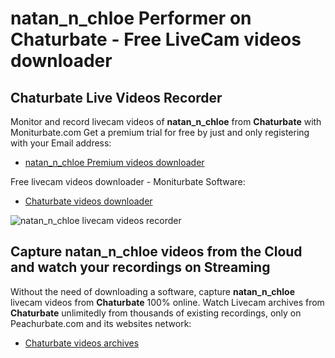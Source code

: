 # natan_n_chloe Performer on Chaturbate - Free LiveCam videos downloader

## Chaturbate Live Videos Recorder

Monitor and record livecam videos of **natan_n_chloe** from **Chaturbate** with Moniturbate.com
Get a premium trial for free by just and only registering with your Email address:
* [natan_n_chloe Premium videos downloader](https://moniturbate.com/request-demo-licence-key.html)

Free livecam videos downloader - Moniturbate Software:
* [Chaturbate videos downloader](https://moniturbate.com/moniturbate-download-software.html)

![natan_n_chloe livecam videos recorder](https://peachurnet.com/templates/moniturbate-software.png)


## Capture natan_n_chloe videos from the Cloud and watch your recordings on Streaming

Without the need of downloading a software, capture **natan_n_chloe** livecam videos from **Chaturbate** 100% online.
Watch Livecam archives from **Chaturbate** unlimitedly from thousands of existing recordings, only on Peachurbate.com and its websites network:
* [Chaturbate videos archives](https://peachurnet.com/)